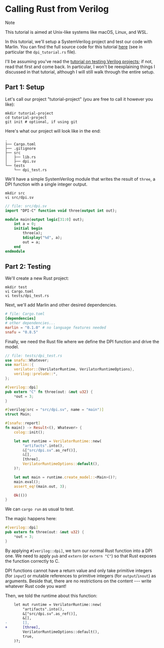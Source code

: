 # Calling Rust from Verilog

> [!NOTE]
> This tutorial is aimed at Unix-like systems like macOS, Linux, and WSL.

In this tutorial, we'll setup a SystemVerilog project and test our code with
Marlin. You can find the full source code for this tutorial [here](https://github.com/ethanuppal/marlin/tree/main/examples/verilog-project) (see in particular the `dpi_tutorial.rs` file).

I'll be assuming you've read the [tutorial on testing Verilog projects](./quickstart.md); if not, read that first and come back.
In particular, I won't be reexplaining things I discussed in that tutorial,
although I will still walk through the entire setup.

## Part 1: Setup

Let's call our project "tutorial-project" (you are free to call it however you
like):
```shell
mkdir tutorial-project
cd tutorial-project
git init # optional, if using git
```

Here's what our project will look like in the end:

```
.
├── Cargo.toml
├── .gitignore
├── src
│   ├── lib.rs
│   ├── dpi.sv
└── tests
    └── dpi_test.rs
```

We'll have a simple SystemVerilog module that writes the result of `three`, a DPI function with a single integer output.

```shell
mkdir src
vi src/dpi.sv
```

```systemverilog
// file: src/dpi.sv
import "DPI-C" function void three(output int out);

module main(output logic[31:0] out);
    int a = 0;
    initial begin
        three(a);
        $display("%d", a);
        out = a;
    end
endmodule
```

## Part 2: Testing

We'll create a new Rust project:

```shell
mkdir test
vi Cargo.toml
vi tests/dpi_test.rs
```

Next, we'll add Marlin and other desired dependencies.

```toml
# file: Cargo.toml
[dependencies]
# other dependencies...
marlin = "0.1.0" # no language features needed
snafu = "0.8.5"
```

Finally, we need the Rust file where we define the DPI function and drive the model.

```rust
// file: tests/dpi_test.rs
use snafu::Whatever;
use marlin::{
    verilator::{VerilatorRuntime, VerilatorRuntimeOptions},
    verilog::prelude::*,
};

#[verilog::dpi]
pub extern "C" fn three(out: &mut u32) {
    *out = 3;
}

#[verilog(src = "src/dpi.sv", name = "main")]
struct Main;

#[snafu::report]
fn main() -> Result<(), Whatever> {
    colog::init();

    let mut runtime = VerilatorRuntime::new(
        "artifacts".into(),
        &["src/dpi.sv".as_ref()],
        &[],
        [three],
        VerilatorRuntimeOptions::default(),
    )?;

    let mut main = runtime.create_model::<Main>()?;
    main.eval();
    assert_eq!(main.out, 3);

    Ok(())
}
```

We can `cargo run` as usual to test.

The magic happens here:

```rust
#[verilog::dpi]
pub extern fn three(out: &mut u32) {
    *out = 3;
}
```
By applying `#[verilog::dpi]`, we turn our normal Rust function into a DPI one.
We need to apply `pub` and `extern` (or `extern "C"`) so that Rust
exposes the function correctly to C. 

DPI functions cannot have a return value and only take primitive integers (for `input`) or mutable references to primitive integers (for `output`/`inout`) as
arguments. Beside that, there are no restrictions on the content --- write
whatever Rust code you want!

Then, we told the runtime about this function:
```diff
    let mut runtime = VerilatorRuntime::new(
        "artifacts".into(),
        &["src/dpi.sv".as_ref()],
        &[],
-       [],
+       [three],
        VerilatorRuntimeOptions::default(),
        true,
    )?;

```
